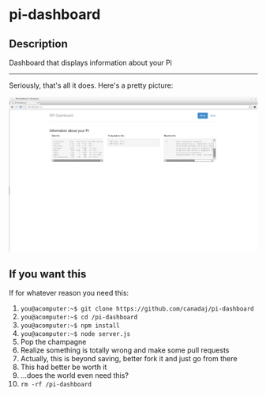pi-dashboard
============

Description
-----------
Dashboard that displays information about your Pi

* * *

Seriously, that's all it does. Here's a pretty picture:

![It's not that pretty, you aren't really missing out.](/screens/screenshot_1.png?raw=true "Pretty picture")

If you want this
----------------

If for whatever reason you need this:

1. `you@acomputer:~$ git clone https://github.com/canadaj/pi-dashboard`
2. `you@acomputer:~$ cd /pi-dashboard`
3. `you@acomputer:~$ npm install`
4. `you@acomputer:~$ node server.js`
5. Pop the champagne
6. Realize something is totally wrong and make some pull requests
7. Actually, this is beyond saving, better fork it and just go from there
8. This had better be worth it
9. ...does the world even need this?
10. `rm -rf /pi-dashboard`
